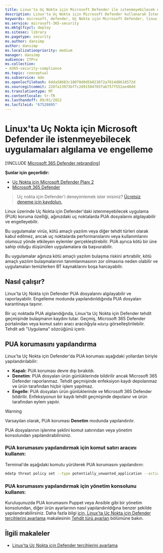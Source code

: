 ```yaml
---
title: Linux'ta Uç Nokta için Microsoft Defender ile istenmeyebilecek uygulamaları algılama ve engelleme
description: Linux'ta Uç Nokta için Microsoft Defender kullanarak İstenmeyebilecek Uygulamaları (PUA) algılayın ve engelleyin.
keywords: microsoft, defender, Uç Nokta için Microsoft Defender, linux, pua, pus
ms.service: microsoft-365-security
ms.mktglfcycl: deploy
ms.sitesec: library
ms.pagetype: security
ms.author: dansimp
author: dansimp
ms.localizationpriority: medium
manager: dansimp
audience: ITPro
ms.collection:
- m365-security-compliance
ms.topic: conceptual
ms.subservice: mde
ms.openlocfilehash: 6dda58683c18070d0d5b023872a7614d8618572d
ms.sourcegitcommit: 228fa13973bf7c2d91504703fab757f552ae40dd
ms.translationtype: MT
ms.contentlocale: tr-TR
ms.lasthandoff: 09/01/2022
ms.locfileid: "67520895"
---
```

# <a name="detect-and-block-potentially-unwanted-applications-with-microsoft-defender-for-endpoint-on-linux"></a>Linux'ta Uç Nokta için Microsoft Defender ile istenmeyebilecek uygulamaları algılama ve engelleme

[!INCLUDE [Microsoft 365 Defender rebranding](../../includes/microsoft-defender.md)]


**Şunlar için geçerlidir:**
- [Uç Nokta için Microsoft Defender Planı 2](https://go.microsoft.com/fwlink/p/?linkid=2154037)
- [Microsoft 365 Defender](https://go.microsoft.com/fwlink/?linkid=2118804)

> Uç nokta için Defender'i deneyimlemek ister misiniz? [Ücretsiz deneme için kaydolun.](https://signup.microsoft.com/create-account/signup?products=7f379fee-c4f9-4278-b0a1-e4c8c2fcdf7e&ru=https://aka.ms/MDEp2OpenTrial?ocid=docs-wdatp-investigateip-abovefoldlink)

Linux üzerinde Uç Nokta için Defender'daki istenmeyebilecek uygulama (PUA) koruma özelliği, ağınızdaki uç noktalarda PUA dosyalarını algılayabilir ve engelleyebilir.

Bu uygulamalar virüs, kötü amaçlı yazılım veya diğer tehdit türleri olarak kabul edilmez, ancak uç noktalarda performanslarını veya kullanımlarını olumsuz yönde etkileyen eylemler gerçekleştirebilir. PUA ayrıca kötü bir üne sahip olduğu düşünülen uygulamalara da başvurabilir.

Bu uygulamalar ağınıza kötü amaçlı yazılım bulaşma riskini artırabilir, kötü amaçlı yazılım bulaşmalarının tanımlanmasının zor olmasına neden olabilir ve uygulamaları temizlerken BT kaynaklarını boşa harcayabilir.

## <a name="how-it-works"></a>Nasıl çalışır?

Linux'ta Uç Nokta için Defender PUA dosyalarını algılayabilir ve raporlayabilir. Engelleme modunda yapılandırıldığında PUA dosyaları karantinaya taşınır.

Bir uç noktada PUA algılandığında, Linux'ta Uç Nokta için Defender tehdit geçmişinde bulaşmanın kaydını tutar. Geçmiş, Microsoft 365 Defender portalından veya komut satırı aracı aracılığıyla `mdatp` görselleştirilebilir. Tehdit adı "Uygulama" sözcüğünü içerir.

## <a name="configure-pua-protection"></a>PUA korumasını yapılandırma

Linux'ta Uç Nokta için Defender'da PUA koruması aşağıdaki yollardan biriyle yapılandırılabilir:

- **Kapalı**: PUA koruması devre dışı bırakıldı.
- **Denetim**: PUA dosyaları ürün günlüklerinde bildirilir ancak Microsoft 365 Defender raporlanmaz. Tehdit geçmişinde enfeksiyon kaydı depolanmaz ve ürün tarafından hiçbir işlem yapılmaz.
- **Engelle**: PUA dosyaları ürün günlüklerinde ve Microsoft 365 Defender bildirilir. Enfeksiyonun bir kaydı tehdit geçmişinde depolanır ve ürün tarafından eylem yapılır.

> [!WARNING]
> Varsayılan olarak, PUA koruması **Denetim** modunda yapılandırılır.

PUA dosyalarının işlenme şeklini komut satırından veya yönetim konsolundan yapılandırabilirsiniz.

### <a name="use-the-command-line-tool-to-configure-pua-protection"></a>PUA korumasını yapılandırmak için komut satırı aracını kullanın:

Terminal'de aşağıdaki komutu yürüterek PUA korumasını yapılandırın:

```bash
mdatp threat policy set --type potentially_unwanted_application --action [off|audit|block]
```

### <a name="use-the-management-console-to-configure-pua-protection"></a>PUA korumasını yapılandırmak için yönetim konsolunu kullanın:

Kuruluşunuzda PUA korumasını Puppet veya Ansible gibi bir yönetim konsolundan, diğer ürün ayarlarının nasıl yapılandırıldığına benzer şekilde yapılandırabilirsiniz. Daha fazla bilgi [için, Linux'ta Uç Nokta için Defender tercihlerini ayarlama](linux-preferences.md) makalesinin [Tehdit türü ayarları](linux-preferences.md#threat-type-settings) bölümüne bakın.

## <a name="related-articles"></a>İlgili makaleler

- [Linux'ta Uç Nokta için Defender tercihlerini ayarlama](linux-preferences.md)
